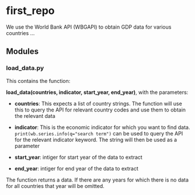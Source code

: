 # first_repo

We use the World Bank API (WBGAPI) to obtain GDP data for various countries ...

## Modules

### load_data.py

This contains the function:

**load_data(countries, indicator, start_year, end_year)**, with the parameters:

* **countries**: This expects a list of country strings. The function will use this to query the API for relevant country codes and use them to obtain the relevant data

* **indicator**: This is the economic indicator for which you want to find data. `print(wb.series.info(q="search term")` can be used to query the API for the relevant indicator keyword. The string will then be used as a parameter

* **start_year**: intiger for start year of the data to extract

* **end_year**: intiger for end year of the data to extract

The function returns a data. If there are any years for which there is no data for all countries that year will be omitted.
